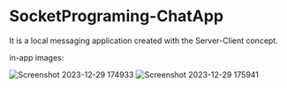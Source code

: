 # SocketPrograming-ChatApp
It is a local messaging application created with the Server-Client concept.
    
    
in-app images:




![Screenshot 2023-12-29 174933](https://github.com/esmanuray/SocketPrograming-ChatApp/assets/116032258/10c87d81-1a67-48fc-b3ec-f5787f9239c6)
![Screenshot 2023-12-29 175941](https://github.com/esmanuray/SocketPrograming-ChatApp/assets/116032258/9416f9ff-6f11-4230-9c9d-162e151f5a49)

